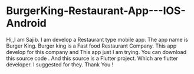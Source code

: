 # BurgerKing-Restaurant-App---IOS-Android
Hi,,I am Sajib. I am develop a Restaurant type mobile app. The app name is Burger King. Burger king is a Fast food Restaurant Company. This app develop for this company and This app just I am trying. You can download this source code . And this source is a Flutter project. Which are flutter developer. I suggested for they. Thank You !

